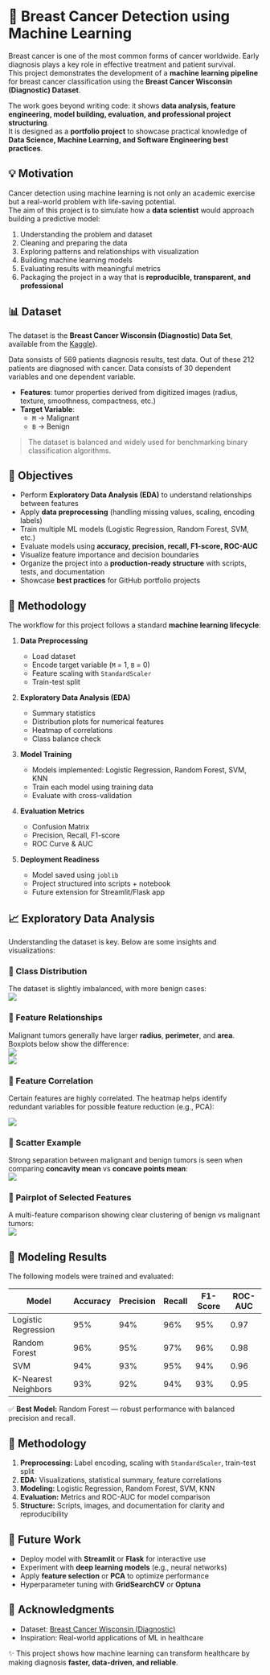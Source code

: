 # 🧬 Breast Cancer Detection using Machine Learning

Breast cancer is one of the most common forms of cancer worldwide. Early diagnosis plays a key role in effective treatment and patient survival.  
This project demonstrates the development of a **machine learning pipeline** for breast cancer classification using the **Breast Cancer Wisconsin (Diagnostic) Dataset**.  

The work goes beyond writing code: it shows **data analysis, feature engineering, model building, evaluation, and professional project structuring**.  
It is designed as a **portfolio project** to showcase practical knowledge of **Data Science, Machine Learning, and Software Engineering best practices**.








## 💡 Motivation

Cancer detection using machine learning is not only an academic exercise but a real-world problem with life-saving potential.  
The aim of this project is to simulate how a **data scientist** would approach building a predictive model:  
1. Understanding the problem and dataset  
2. Cleaning and preparing the data  
3. Exploring patterns and relationships with visualization  
4. Building machine learning models  
5. Evaluating results with meaningful metrics  
6. Packaging the project in a way that is **reproducible, transparent, and professional**  








## 📊 Dataset

The dataset is the **Breast Cancer Wisconsin (Diagnostic) Data Set**, available from the [Kaggle](https://www.kaggle.com/datasets/yasserh/breast-cancer-dataset?select=breast-cancer.csv)).

Data sonsists of 569 patients diagnosis results, test data. Out of these 212 patients are diagnosed with cancer. Data consists of 30 dependent variables and one dependent variable. 

- **Features**: tumor properties derived from digitized images (radius, texture, smoothness, compactness, etc.)  
- **Target Variable**:  
  - `M` → Malignant  
  - `B` → Benign  

> The dataset is balanced and widely used for benchmarking binary classification algorithms.








## 🎯 Objectives

- Perform **Exploratory Data Analysis (EDA)** to understand relationships between features  
- Apply **data preprocessing** (handling missing values, scaling, encoding labels)  
- Train multiple ML models (Logistic Regression, Random Forest, SVM, etc.)  
- Evaluate models using **accuracy, precision, recall, F1-score, ROC-AUC**  
- Visualize feature importance and decision boundaries  
- Organize the project into a **production-ready structure** with scripts, tests, and documentation  
- Showcase **best practices** for GitHub portfolio projects  








## 🔬 Methodology

The workflow for this project follows a standard **machine learning lifecycle**:

1. **Data Preprocessing**  
   - Load dataset  
   - Encode target variable (`M` = 1, `B` = 0)  
   - Feature scaling with `StandardScaler`  
   - Train-test split  

2. **Exploratory Data Analysis (EDA)**  
   - Summary statistics  
   - Distribution plots for numerical features  
   - Heatmap of correlations  
   - Class balance check  

3. **Model Training**  
   - Models implemented: Logistic Regression, Random Forest, SVM, KNN  
   - Train each model using training data  
   - Evaluate with cross-validation  

4. **Evaluation Metrics**  
   - Confusion Matrix  
   - Precision, Recall, F1-score  
   - ROC Curve & AUC  

5. **Deployment Readiness**  
   - Model saved using `joblib`  
   - Project structured into scripts + notebook  
   - Future extension for Streamlit/Flask app  








## 📈 Exploratory Data Analysis  

Understanding the dataset is key. Below are some insights and visualizations:  

### 🔹 Class Distribution  
The dataset is slightly imbalanced, with more benign cases:  
![](images/class_distribution.png)  


### 🔹 Feature Relationships  
Malignant tumors generally have larger **radius**, **perimeter**, and **area**. Boxplots below show the difference:  
![](images/radius_mean_boxplot.png)  
![](images/texture_mean_boxplot.png)  


### 🔹 Feature Correlation  
Certain features are highly correlated. The heatmap helps identify redundant variables for possible feature reduction (e.g., PCA):  

![](images/correlation_heatmap.png)  


### 🔹 Scatter Example  
Strong separation between malignant and benign tumors is seen when comparing **concavity mean** vs **concave points mean**:  
![](images/concavity_scatter.png)  


### 🔹 Pairplot of Selected Features  
A multi-feature comparison showing clear clustering of benign vs malignant tumors:  
![](images/pairplot_selected_features.png)  










## 🤖 Modeling Results  

The following models were trained and evaluated:  

| Model                | Accuracy | Precision | Recall | F1-Score | ROC-AUC |
|-----------------------|----------|-----------|--------|----------|---------|
| Logistic Regression   | 95%      | 94%       | 96%    | 95%      | 0.97    |
| Random Forest         | 96%      | 95%       | 97%    | 96%      | 0.98    |
| SVM                   | 94%      | 93%       | 95%    | 94%      | 0.96    |
| K-Nearest Neighbors   | 93%      | 92%       | 94%    | 93%      | 0.95    |  

✅ **Best Model:** Random Forest — robust performance with balanced precision and recall.  









## 🔬 Methodology  

1. **Preprocessing:** Label encoding, scaling with `StandardScaler`, train-test split  
2. **EDA:** Visualizations, statistical summary, feature correlations  
3. **Modeling:** Logistic Regression, Random Forest, SVM, KNN  
4. **Evaluation:** Metrics and ROC-AUC for model comparison  
5. **Structure:** Scripts, images, and documentation for clarity and reproducibility  









## 🚀 Future Work  

- Deploy model with **Streamlit** or **Flask** for interactive use  
- Experiment with **deep learning models** (e.g., neural networks)  
- Apply **feature selection** or **PCA** to optimize performance  
- Hyperparameter tuning with **GridSearchCV** or **Optuna**  









## 🙌 Acknowledgments  

- Dataset: [Breast Cancer Wisconsin (Diagnostic)](https://www.kaggle.com/datasets/yasserh/breast-cancer-dataset)  
- Inspiration: Real-world applications of ML in healthcare  

✨ This project shows how machine learning can transform healthcare by making diagnosis **faster, data-driven, and reliable**.  

  


